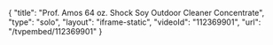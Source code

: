 {
    "title": "Prof. Amos 64 oz. Shock Soy Outdoor Cleaner Concentrate",
    "type": "solo",
    "layout": "iframe-static",
    "videoId": "112369901",
    "url": "\/tvpembed\/112369901"
}